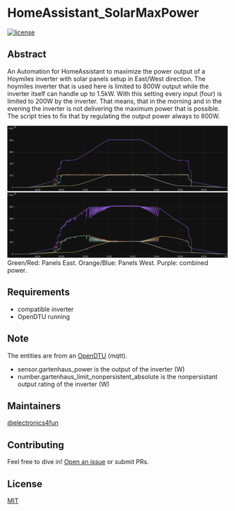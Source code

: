 # HomeAssistant_SolarMaxPower

[![license](https://img.shields.io/github/license/:user/:repo.svg)](LICENSE)


## Abstract
An Automation for HomeAssistant to maximize the power output of a Hoymiles inverter with solar panels setup in East/West direction.
The hoymiles inverter that is used here is limited to 800W output while the inverter itself can handle up to 1.5kW.
With this setting every input (four) is limited to 200W by the inverter.
That means, that in the morning and in the evening the inverter is not delivering the maximum power that is possible.
The script tries to fix that by regulating the output power always to 800W.

![Graph1](/doc/powerGraph1.png)
![Graph2](/doc/powerGraph2.png)
Green/Red: Panels East.
Orange/Blue: Panels West.
Purple: combined power.


## Requirements
- compatible inverter
- OpenDTU running


## Note

The entities are from an [OpenDTU](https://www.opendtu.solar/) (mqtt).
- sensor.gartenhaus_power is the output of the inverter (W)
- number.gartenhaus_limit_nonpersistent_absolute is the nonpersistant output rating of the inverter (W)


## Maintainers

[@electronics4fun](https://github.com/electronics4fun)


## Contributing

Feel free to dive in! [Open an issue](https://github.com/electronics4fun/PartDb-Altium-Connector/issues/new) or submit PRs.


## License

[MIT](LICENSE)
